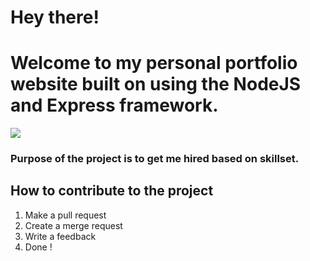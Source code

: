 <link rel="stylesheet" href="https://cdnjs.cloudflare.com/ajax/libs/font-awesome/6.4.2/css/all.min.css">

# Hey there!
# Welcome to my personal portfolio website built on using the NodeJS and Express framework.
<img src="https://media.web.userguiding.com/uploads/2023/05/31070015/how-to-create-welcome-page-1-1536x728.jpg">

### Purpose of the project is to get me hired based on skillset.

## How to contribute to the project 
1. Make a pull request
2. Create a merge request
3. Write a feedback
4. Done !


